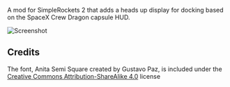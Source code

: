 A mod for SimpleRockets 2 that adds a heads up display for docking based on the SpaceX Crew Dragon capsule HUD.

![Screenshot](https://raw.githubusercontent.com/sflanker/sr2-dockinghud/master/Images/Screenshot1.png)

## Credits

The font, Anita Semi Square created by Gustavo Paz, is included under the [Creative Commons Attribution-ShareAlike 4.0](https://creativecommons.org/licenses/by-sa/4.0/legalcode) license
